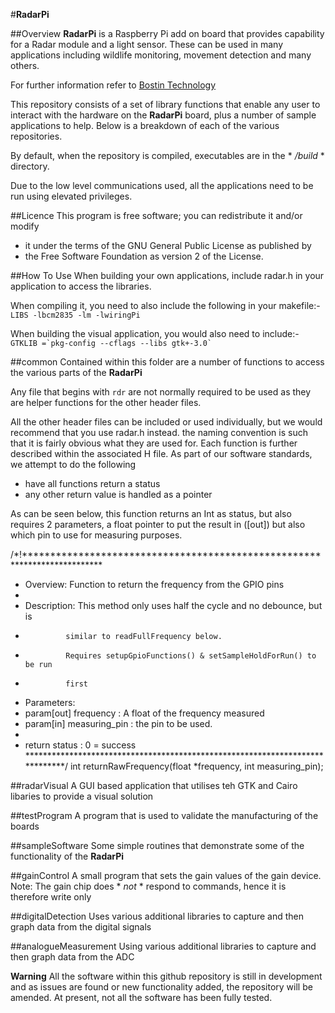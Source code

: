 #**RadarPi**

##Overview
**RadarPi** is a Raspberry Pi add on board that provides capability for a Radar module and a light
sensor. These can be used in many applications including wildlife monitoring, movement detection and
many others.

For further information refer to [Bostin Technology](https://www.bostintechnology.com)


This repository consists of a set of library functions that enable any user to interact with
the hardware on the **RadarPi** board, plus a number of sample applications to help. Below is a
breakdown of each of the various repositories. 

By default, when the repository is compiled, executables are in the * */build* * directory.

Due to the low level communications used, all the applications need to be run using elevated privileges.

##Licence
This program is free software; you can redistribute it and/or modify
 * it under the terms of the GNU General Public License as published by
 * the Free Software Foundation as version 2 of the License.

##How To Use
When building your own applications, include radar.h in your application to access the libraries.

When compiling it, you need to also include the following in your makefile:-
    ```
    LIBS -lbcm2835 -lm -lwiringPi
    ```

When building the visual application, you would also need to include:-
    ```
    GTKLIB =`pkg-config --cflags --libs gtk+-3.0`
    ```


##common
Contained within this folder are a number of functions to access the various parts of the **RadarPi**

Any file that begins with `rdr` are not normally required to be used as they are helper functions
for the other header files.

All the other header files can be included or used individually, but we would recommend that you use
radar.h instead. the naming convention is such that it is fairly obvious what they are used for. Each
function is further described within the associated H file. As part of our software standards, we
attempt to do the following
- have all functions return a status
- any other return value is handled as a pointer

As can be seen below, this function returns an Int as status, but also requires 2 parameters, a float
pointer to put the result in ([out]) but also which pin to use for measuring purposes.

/*!**************************************************************************
 * Overview: Function to return the frequency from the GPIO pins
 *  
 * Description: This method only uses half the cycle and no debounce, but is
 *				similar to readFullFrequency below.
 *				Requires setupGpioFunctions() & setSampleHoldForRun() to be run 
 *				first
 * Parameters:
 * param[out]   frequency       : A float of the frequency measured
 * param[in]	measuring_pin	: the pin to be used.
 *
 * return		status       : 0 = success
 *****************************************************************************/
int returnRawFrequency(float *frequency, int measuring_pin);


##radarVisual
A GUI based application that utilises teh GTK and Cairo libaries to provide a visual solution

##testProgram
A program that is used to validate the manufacturing of the boards

##sampleSoftware
Some simple routines that demonstrate some of the functionality of the **RadarPi**

##gainControl
A small program that sets the gain values of the gain device.
Note: The gain chip does * *not* * respond to commands, hence it is therefore write only

##digitalDetection
Uses various additional libraries to capture and then graph data from the digital signals

##analogueMeasurement
Using various additional libraries to capture and then graph data from the ADC


**Warning**
All the software within this github repository is still in development and as issues are found or
new functionality added, the repository will be amended.
At present, not all the software has been fully tested.


